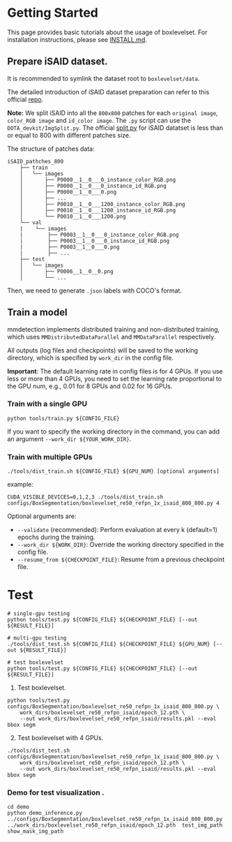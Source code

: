 # Getting Started
This page provides basic tutorials about the usage of boxlevelset.
For installation instructions, please see [INSTALL.md](INSTALL.md).


## Prepare iSAID dataset.
It is recommended to symlink the dataset root to `boxlevelset/data`.

The detailed introduction of iSAID dataset preparation can refer to this  official [repo](https://github.com/CAPTAIN-WHU/iSAID_Devkit).

**Note:** We split iSAID into all the `800x800` patches for each `original image`, `color_RGB image` and `id_color image`.  The `.py` script can use the `DOTA_devkit/ImgSplit.py`.
The official [split.py](https://github.com/CAPTAIN-WHU/iSAID_Devkit/blob/master/preprocess/split.py) for iSAID datatset is less than or equal to 800 with different patches size.

The structure of patches data:
```shell
iSAID_pathches_800
    ├── train
    │   └── images
    │       ├── P0000__1__0___0_instance_color_RGB.png
    │       ├── P0000__1__0___0_instance_id_RGB.png
    │       ├── P0000__1__0___0.png
    │       ├── ...
    │       ├── P0010__1__0___1200_instance_color_RGB.png
    │       ├── P0010__1__0___1200_instance_id_RGB.png
    │       └── P0010__1__0___1200.png
    └── val
    |    └── images
    |        ├── P0003__1__0___0_instance_color_RGB.png
    |        ├── P0003__1__0___0_instance_id_RGB.png
    |        ├── P0003__1__0___0.png
    |        ├── ...
    ├── test
    │   └── images
    │       ├── P0006__1__0__0.png
    │       └── ...
```
Then, we need to generate `.json` labels with COCO's format.
 
## Train a model
mmdetection implements distributed training and non-distributed training,
which uses `MMDistributedDataParallel` and `MMDataParallel` respectively.

All outputs (log files and checkpoints) will be saved to the working directory,
which is specified by `work_dir` in the config file.

**Important**: The default learning rate in config files is for 4 GPUs.
If you use less or more than 4 GPUs, you need to set the learning rate proportional
to the GPU num, e.g., 0.01 for 8 GPUs and 0.02 for 16 GPUs.

### Train with a single GPU

```shell
python tools/train.py ${CONFIG_FILE}
```

If you want to specify the working directory in the command, you can add an argument `--work_dir ${YOUR_WORK_DIR}`.

### Train with multiple GPUs

```shell
./tools/dist_train.sh ${CONFIG_FILE} ${GPU_NUM} [optional arguments]
```
example:

```shell
CUDA_VISIBLE_DEVICES=0,1,2,3 ./tools/dist_train.sh configs/BoxSegmentation/boxlevelset_re50_refpn_1x_isaid_800_800.py 4
```

Optional arguments are:

- `--validate` (recommended): Perform evaluation at every k (default=1) epochs during the training.
- `--work_dir ${WORK_DIR}`: Override the working directory specified in the config file.
- `--resume_from ${CHECKPOINT_FILE}`: Resume from a previous checkpoint file.

# Test 

```shell
# single-gpu testing
python tools/test.py ${CONFIG_FILE} ${CHECKPOINT_FILE} [--out ${RESULT_FILE}]

# multi-gpu testing
./tools/dist_test.sh ${CONFIG_FILE} ${CHECKPOINT_FILE} ${GPU_NUM} [--out ${RESULT_FILE}]

# test boxlevelset 
python tools/test.py ${CONFIG_FILE} ${CHECKPOINT_FILE} [--out ${RESULT_FILE}]
```

1. Test boxlevelset.
```shell
python tools/test.py configs/BoxSegmentation/boxlevelset_re50_refpn_1x_isaid_800_800.py \
    work_dirs/boxlevelset_re50_refpn_isaid/epoch_12.pth \ 
    --out work_dirs/boxlevelset_re50_refpn_isaid/results.pkl --eval bbox segm
```

2. Test boxlevelset with 4 GPUs.
```shell
./tools/dist_test.sh configs/BoxSegmentation/boxlevelset_re50_refpn_1x_isaid_800_800.py \
    work_dirs/boxlevelset_re50_refpn_isaid/epoch_12.pth \ 
    --out work_dirs/boxlevelset_re50_refpn_isaid/results.pkl --eval bbox segm
```


### Demo for test visualization .
    
```shell
cd demo
python demo_inference.py  ../configs/BoxSegmentation/boxlevelset_re50_refpn_1x_isaid_800_800.py ../work_dirs/boxlevelset_re50_refpn_isaid/epoch_12.pth  test_img_path  show_mask_img_path
```
